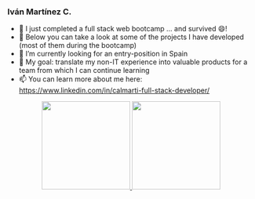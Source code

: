### Iván Martínez C.

- 🔭 I just completed a full stack web bootcamp ... and survived 😄!
- 🌱 Below you can take a look at some of the projects I have developed (most of them during the bootcamp)
- 🤔 I’m currently looking for an entry-position in Spain
- 👯 My goal: translate my non-IT experience into valuable products for a team from which I can continue learning
- 📫 You can learn more about me here: https://www.linkedin.com/in/calmarti-full-stack-developer/

<!--
**calmarti/calmarti** is a ✨ _special_ ✨ repository because its `README.md` (this file) appears on your GitHub profile.

Here are some ideas to get you started:

- 🔭 I’m currently working on ...
- 🌱 I’m currently learning ...
- 👯 I’m looking to collaborate on ...
- 🤔 I’m looking for help with ...
- 💬 Ask me about ...
- 📫 How to reach me: ...
- 😄 Pronouns: ...
- ⚡ Fun fact: ...
-->

<p align="center">
<a href="https://github.com/[calmarti]">
  <img height="180em" src="https://github-readme-stats-eight-theta.vercel.app/api?username=calmarti&show_icons=true&theme=algolia&include_all_commits=true&count_private=true"/>
  <img height="180em" src="https://github-readme-stats-eight-theta.vercel.app/api/top-langs/?username=calmarti&layout=compact&langs_count=8&theme=algolia"/>
</a>
</p>
